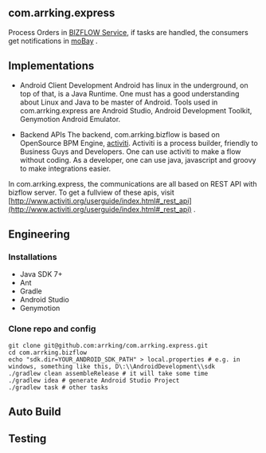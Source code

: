 ## com.arrking.express

Process Orders in [BIZFLOW Service](https://github.com/arrking/com.arrking.bizflow), if tasks are handled, the consumers get notifications in [moBay](https://github.com/arrking/com.arrking.mobay) .

## Implementations

* Android Client Development
Android has linux in the underground, on top of that, is a Java Runtime. One must has a good understanding about Linux and Java to be master of Android. Tools used in com.arrking.express are Android Studio, Android Development Toolkit, Genymotion Android Emulator. 

* Backend APIs
The backend, com.arrking.bizflow is based on OpenSource BPM Engine, [activiti](http://www.activiti.org/). Activiti is a process builder, friendly to Business Guys and Developers. One can use activiti to make a flow without coding. As a developer, one can use java, javascript and groovy to make integrations easier.

In com.arrking.express, the communications are all based on REST API with bizflow server. To get a fullview of these apis, visit [http://www.activiti.org/userguide/index.html#_rest_api](http://www.activiti.org/userguide/index.html#_rest_api) .


## Engineering

### Installations
* Java SDK 7+
* Ant 
* Gradle
* Android Studio
* Genymotion

### Clone repo and config 
```
git clone git@github.com:arrking/com.arrking.express.git
cd com.arrking.bizflow
echo "sdk.dir=YOUR_ANDROID_SDK_PATH" > local.properties # e.g. in windows, something like this, D\:\\AndroidDevelopment\\sdk
./gradlew clean assembleRelease # it will take some time
./gradlew idea # generate Android Studio Project
./gradlew task # other tasks
```

## Auto Build

## Testing
